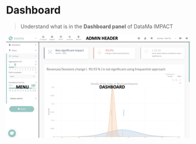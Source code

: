 # Dashboard

> Understand what is in the **Dashboard panel** of DataMa IMPACT

![impact-Dashboard](images/impact2.png)
